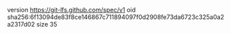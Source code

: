 version https://git-lfs.github.com/spec/v1
oid sha256:6f13094de83f8ce146867c711894097f0d2908fe73da6723c325a0a2a2317d02
size 35
